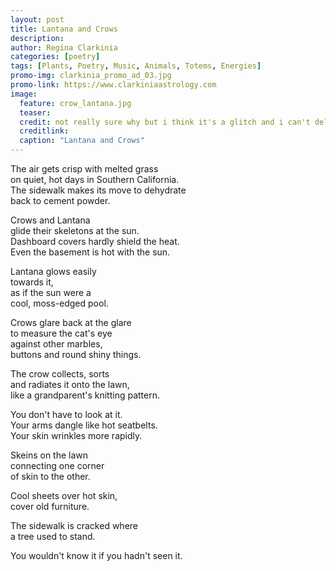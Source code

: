 ```yaml
---
layout: post
title: Lantana and Crows
description:
author: Regina Clarkinia
categories: [poetry]
tags: [Plants, Poetry, Music, Animals, Totems, Energies]
promo-img: clarkinia_promo_ad_03.jpg
promo-link: https://www.clarkiniaastrology.com
image:
  feature: crow_lantana.jpg
  teaser:
  credit: not really sure why but i think it's a glitch and i can't delete this with the forwd slash or all hell breaks loose so i leave this here ya know/.
  creditlink:
  caption: "Lantana and Crows"
---
```

The air gets crisp with melted grass <br>
on quiet, hot days in Southern California. <br>
The sidewalk makes its move to dehydrate <br>
back to cement powder. <br>

Crows and Lantana <br>
glide their skeletons at the sun. <br>
Dashboard covers hardly shield the heat. <br>
Even the basement is hot with the sun. <br>

Lantana glows easily <br>
towards it, <br>
as if the sun were a <br>
cool, moss-edged pool. <br>

Crows glare back at the glare <br>
to measure the cat's eye <br>
against other marbles, <br>
buttons and round shiny things. <br>

The crow collects, sorts <br>
and radiates it onto the lawn, <br>
like a grandparent's knitting pattern. <br>

You don't have to look at it. <br>
Your arms dangle like hot seatbelts. <br>
Your skin wrinkles more rapidly. <br>

Skeins on the lawn <br>
connecting one corner <br>
of skin to the other. <br>

Cool sheets over hot skin, <br>
cover old furniture. <br>

The sidewalk is cracked where <br>
a tree used to stand. <br>

You wouldn't know it if you hadn't seen it. <br>
